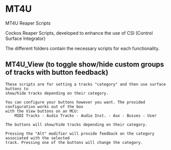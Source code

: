# MT4U
MT4U Reaper Scripts

Cockos Reaper Scripts, developed to enhance the use of CSI (Control Surface Integrator)

The different folders contain the necessary scripts for each functionality.

MT4U_View (to toggle show/hide custom groups of tracks with button feedback)
---------
    These scripts are for setting a tracks "category" and then use surface buttons to
    show/hide tracks depending on their category.

    You can configure your buttons however you want. The provided configuration works out of the box
    with the View buttons on an MCU:
        MIDI Tracks - Audio Tracks - Audio Inst. - Aux - Busses - User
   
    The buttons will show/hide tracks depending on their category.

    Pressing the "Alt" modifier will provide feedback on the category associated with the selected
    track. Pressing one of the buttons will change the category.

    
